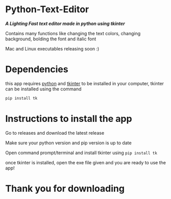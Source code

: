 # Python-Text-Editor
***A Lighting Fast text editor made in python using tkinter***

Contains many functions like changing the text colors, changing background, bolding the font and italic font

Mac and Linux executables releasing soon :)

# Dependencies

this app requires [python](https://www.python.org/downloads) and [tkinter](https://docs.python.org/3/library/tkinter.html) to be installed in your computer, tkinter can be installed using the command

```sh
pip install tk
```

# Instructions to install the app

Go to releases and download the latest release

Make sure your python version and pip version is up to date

Open command prompt/terminal and install tkinter using `pip install tk`

once tkinter is installed, open the exe file given and you are ready to use the app!

# Thank you for downloading
